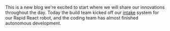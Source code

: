 This is a new blog we're excited to start where we will share our innovations throughout the day.
Today the build team kicked off our [intake](/intake.md) system for our Rapid React robot, and the coding team has almost finished autonomous development.
